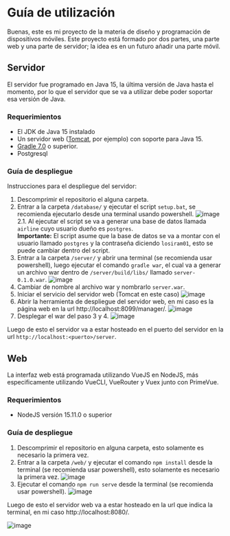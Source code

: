 # Guía de utilización

Buenas, este es mi proyecto de la materia de diseño y programación de dispositivos móviles. Este proyecto está formado por dos partes, una parte web y una parte de servidor; la idea es en un futuro añadir una parte móvil.

## Servidor

El servidor fue programado en Java 15, la última versión de Java hasta el momento, por lo que el servidor que se va a utilizar debe poder soportar esa versión de Java.

### Requerimientos

- El JDK de Java 15 instalado
- Un servidor web ([Tomcat](http://tomcat.apache.org/), por ejemplo) con soporte para Java 15.
- [Gradle 7.0](https://gradle.org/) o superior.
- Postgresql

### Guía de despliegue

Instrucciones para el despliegue del servidor:

1. Descomprimir el repositorio el alguna carpeta.
2. Entrar a la carpeta `/database/` y ejecutar el script `setup.bat`, se recomienda ejecutarlo desde una terminal usando powershell.
  ![image](https://user-images.githubusercontent.com/37723586/114942498-dc1d5d80-9e01-11eb-83a8-8c90ddd56337.png)
  2.1. Al ejecutar el script se va a generar una base de datos llamada `airline` cuyo usuario dueño es `postgres`.  
  **Importante:** El script asume que la base de datos se va a montar con el usuario llamado `postgres` y la contraseña diciendo `losiram01`, esto se puede cambiar dentro del script.
3. Entrar a la carpeta `/server/` y abrir una terminal (se recomienda usar powershell), luego ejecutar el comando `gradle war`, el cual va a generar un archivo war dentro de `/server/build/libs/` llamado `server-0.1.0.war`.
  ![image](https://user-images.githubusercontent.com/37723586/114943134-c0668700-9e02-11eb-9a4c-43b6da1dc482.png)
4. Cambiar de nombre al archivo war y nombrarlo `server.war`.
5. Iniciar el servicio del servidor web (Tomcat en este caso)
  ![image](https://user-images.githubusercontent.com/37723586/114943282-fefc4180-9e02-11eb-8bbd-c93bd1c79afd.png)
6. Abrir la herramienta de despliegue del servidor web, en mi caso es la página web en la url http://localhost:8099/manager/.
  ![image](https://user-images.githubusercontent.com/37723586/114943536-5bf7f780-9e03-11eb-80ca-9cde9ccd0e03.png)
7. Desplegar el war del paso 3 y 4.
  ![image](https://user-images.githubusercontent.com/37723586/114943572-6d410400-9e03-11eb-82e5-6c92c553ecea.png)

Luego de esto el servidor va a estar hosteado en el puerto del servidor en la url `http://localhost:<puerto>/server`.

## Web

La interfaz web está programada utilizando VueJS en NodeJS, más especificamente utilizando VueCLI, VueRouter y Vuex junto con PrimeVue.

### Requerimientos

- NodeJS versión 15.11.0 o superior

### Guía de despliegue

1. Descomprimir el repositorio en alguna carpeta, esto solamente es necesario la primera vez.
2. Entrar a la carpeta `/web/` y ejecutar el comando `npm install` desde la terminal (se recomienda usar powershell), esto solamente es necesario la primera vez.
  ![image](https://user-images.githubusercontent.com/37723586/114945149-0ec95500-9e06-11eb-8b2c-70276f5005ca.png)
3. Ejecutar el comando `npm run serve` desde la terminal (se recomienda usar powershell).
  ![image](https://user-images.githubusercontent.com/37723586/114945446-91eaab00-9e06-11eb-8b37-29e6bba5384f.png)

Luego de esto el servidor web va a estar hosteado en la url que indica la terminal, en mi caso http://localhost:8080/.

![image](https://user-images.githubusercontent.com/37723586/114945489-ab8bf280-9e06-11eb-9d61-4c15711d4820.png)

